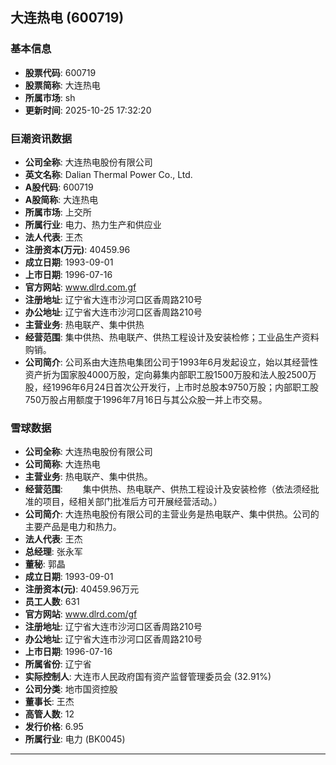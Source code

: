 ## 大连热电 (600719)

### 基本信息

- **股票代码**: 600719
- **股票简称**: 大连热电
- **所属市场**: sh
- **更新时间**: 2025-10-25 17:32:20

### 巨潮资讯数据

- **公司全称**: 大连热电股份有限公司
- **英文名称**: Dalian Thermal Power Co., Ltd.
- **A股代码**: 600719
- **A股简称**: 大连热电
- **所属市场**: 上交所
- **所属行业**: 电力、热力生产和供应业
- **法人代表**: 王杰
- **注册资本(万元)**: 40459.96
- **成立日期**: 1993-09-01
- **上市日期**: 1996-07-16
- **官方网站**: www.dlrd.com.gf
- **注册地址**: 辽宁省大连市沙河口区香周路210号
- **办公地址**: 辽宁省大连市沙河口区香周路210号
- **主营业务**: 热电联产、集中供热
- **经营范围**: 集中供热、热电联产、供热工程设计及安装检修；工业品生产资料购销。
- **公司简介**: 公司系由大连热电集团公司于1993年6月发起设立，始以其经营性资产折为国家股4000万股，定向募集内部职工股1500万股和法人股2500万股，经1996年6月24日首次公开发行，上市时总股本9750万股；内部职工股750万股占用额度于1996年7月16日与其公众股一并上市交易。

### 雪球数据

- **公司全称**: 大连热电股份有限公司
- **公司简称**: 大连热电
- **主营业务**: 热电联产、集中供热。
- **经营范围**: 　　集中供热、热电联产、供热工程设计及安装检修（依法须经批准的项目，经相关部门批准后方可开展经营活动。）
- **公司简介**: 大连热电股份有限公司的主营业务是热电联产、集中供热。公司的主要产品是电力和热力。
- **法人代表**: 王杰
- **总经理**: 张永军
- **董秘**: 郭晶
- **成立日期**: 1993-09-01
- **注册资本(元)**: 40459.96万元
- **员工人数**: 631
- **官方网站**: www.dlrd.com/gf
- **注册地址**: 辽宁省大连市沙河口区香周路210号
- **办公地址**: 辽宁省大连市沙河口区香周路210号
- **上市日期**: 1996-07-16
- **所属省份**: 辽宁省
- **实际控制人**: 大连市人民政府国有资产监督管理委员会 (32.91%)
- **公司分类**: 地市国资控股
- **董事长**: 王杰
- **高管人数**: 12
- **发行价格**: 6.95
- **所属行业**: 电力 (BK0045)

---